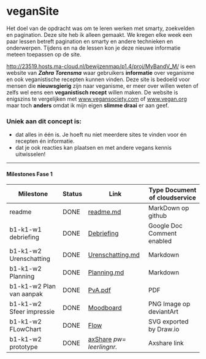 # veganSite
Het doel van de opdracht was om te leren werken met smarty, zoekvelden en pagination.
Deze site heb ik alleen gemaakt.
We kregen elke week een paar lessen betreft pagination en smarty en andere technieken en onderwerpen.
Tijdens en na de lessen kon je deze nieuwe informatie meteen toepassen op de site.

http://23519.hosts.ma-cloud.nl/bewijzenmap/p1.4/proj/MyBandV_M/ is een website van ___Zahra Torensma___ waar gebruikers __informatie__ over veganisme en ook veganistische recepten kunnen vinden. Deze site is bedoeld voor mensen die __nieuwsgierig__ zijn naar veganisme, er meer over willen weten of zelfs wel eens een __veganistisch recept__ willen maken.
De website is enigszins te vergelijken met www.vegansociety.com of www.vegan.org maar toch __anders__ omdat ik mijn eigen __slimme draai__ er aan geef.

### Uniek aan dit concept is: 
 * dat alles in één is. Je hoeft nu niet meerdere sites te vinden voor én recepten én informatie.
 * dat je ook reacties kan plaatsen en met andere vegans kennis uitwisselen!

---
#### Milestones Fase 1
| Milestone  | Status | Link | Type Document of cloudservice |
| ------ |  ------ | ------ | ------ |
| readme                         | DONE |  [readme.md]            | MarkDown op github |
| b1-k1-w1 debriefing            | DONE | [Debriefing]            | Google Doc Comment enabled |
| b1-k1-w2 Urenschatting         | DONE | [Urenschatting.md]| Markdown |
| b1-k1-w2 Planning              | DONE | [Planning.md]     | Markdown |
| b1-k1-w2 Plan van aanpak       | DONE | [PvA.pdf]         | PDF |
| b1-k1-w2 Sfeer impressie       | DONE | [Moodboard]       | PNG Image op deviantArt |
| b1-k1-w2 FLowChart             | DONE | [Flow]                  | SVG exported by Draw.io |
| b1-k1-w2 prototype             | DONE | [axShare] *pw= leerlingnr.*         | Axshare link |

   [readme.md]: <https://github.com/ZahraTorensma/p1.4_proj2/master/readme.md>
   [Debriefing]: <http://23519.hosts.ma-cloud.nl/bewijzenmap/p1.4/proj/doc/schriftelijkadvies.pdf>
   [PvA.pdf]: <http://23519.hosts.ma-cloud.nl/bewijzenmap/p1.4/proj/doc/planvanaanpak.pdf>
   [Urenschatting.md]: <https://github.com/ZahraTorensma/p1.4_proj2/blob/master/Urenschatting.md>
   [Planning.md]: <https://github.com/ZahraTorensma/p1.4_proj2/blob/master/Planning.md>
   [Moodboard]: <http://23519.hosts.ma-cloud.nl/bewijzenmap/p1.4/proj/moodboard/MoodboardZAHRA_TORENSMA.png>
   [Flow]: <http://23519.hosts.ma-cloud.nl/bewijzenmap/p1.4/proj/doc/flowChart.png>
   [axShare]: <http://u6duzw.axshare.com/#g=1&p=home_desk>
